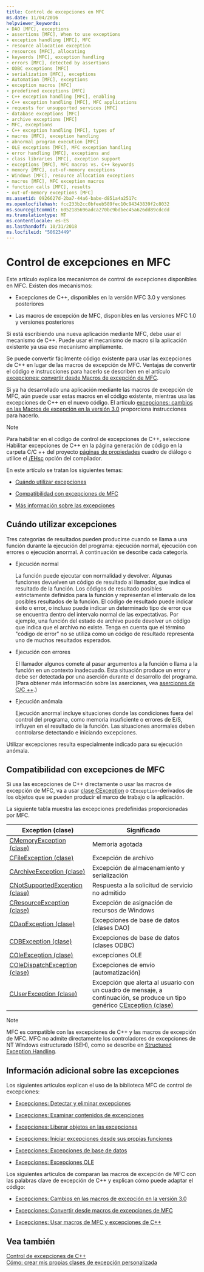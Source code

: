 ```yaml
---
title: Control de excepciones en MFC
ms.date: 11/04/2016
helpviewer_keywords:
- DAO [MFC], exceptions
- assertions [MFC], When to use exceptions
- exception handling [MFC], MFC
- resource allocation exception
- resources [MFC], allocating
- keywords [MFC], exception handling
- errors [MFC], detected by assertions
- ODBC exceptions [MFC]
- serialization [MFC], exceptions
- Automation [MFC], exceptions
- exception macros [MFC]
- predefined exceptions [MFC]
- C++ exception handling [MFC], enabling
- C++ exception handling [MFC], MFC applications
- requests for unsupported services [MFC]
- database exceptions [MFC]
- archive exceptions [MFC]
- MFC, exceptions
- C++ exception handling [MFC], types of
- macros [MFC], exception handling
- abnormal program execution [MFC]
- OLE exceptions [MFC], MFC exception handling
- error handling [MFC], exceptions and
- class libraries [MFC], exception support
- exceptions [MFC], MFC macros vs. C++ keywords
- memory [MFC], out-of-memory exceptions
- Windows [MFC], resource allocation exceptions
- macros [MFC], MFC exception macros
- function calls [MFC], results
- out-of-memory exceptions [MFC]
ms.assetid: 0926627d-2ba7-44a6-babe-d851a4a2517c
ms.openlocfilehash: fcc233b2cc0bfeeb589fec10c94343839f2c8032
ms.sourcegitcommit: 6052185696adca270bc9bdbec45a626dd89cdcdd
ms.translationtype: MT
ms.contentlocale: es-ES
ms.lasthandoff: 10/31/2018
ms.locfileid: "50623449"
---
```

# <a name="exception-handling-in-mfc"></a>Control de excepciones en MFC

Este artículo explica los mecanismos de control de excepciones disponibles en MFC. Existen dos mecanismos:

- Excepciones de C++, disponibles en la versión MFC 3.0 y versiones posteriores

- Las macros de excepción de MFC, disponibles en las versiones MFC 1.0 y versiones posteriores

Si está escribiendo una nueva aplicación mediante MFC, debe usar el mecanismo de C++. Puede usar el mecanismo de macro si la aplicación existente ya usa ese mecanismo ampliamente.

Se puede convertir fácilmente código existente para usar las excepciones de C++ en lugar de las macros de excepción de MFC. Ventajas de convertir el código e instrucciones para hacerlo se describen en el artículo [excepciones: convertir desde Macros de excepción de MFC](../mfc/exceptions-converting-from-mfc-exception-macros.md).

Si ya ha desarrollado una aplicación mediante las macros de excepción de MFC, aún puede usar estas macros en el código existente, mientras usa las excepciones de C++ en el nuevo código. El artículo [excepciones: cambios en las Macros de excepción en la versión 3.0](../mfc/exceptions-changes-to-exception-macros-in-version-3-0.md) proporciona instrucciones para hacerlo.

> [!NOTE]
>  Para habilitar en el código de control de excepciones de C++, seleccione Habilitar excepciones de C++ en la página generación de código en la carpeta C/C ++ del proyecto [páginas de propiedades](../ide/property-pages-visual-cpp.md) cuadro de diálogo o utilice el [/EHsc](../build/reference/eh-exception-handling-model.md) opción del compilador.

En este artículo se tratan los siguientes temas:

- [Cuándo utilizar excepciones](#_core_when_to_use_exceptions)

- [Compatibilidad con excepciones de MFC](#_core_mfc_exception_support)

- [Más información sobre las excepciones](#_core_further_reading_about_exceptions)

##  <a name="_core_when_to_use_exceptions"></a> Cuándo utilizar excepciones

Tres categorías de resultados pueden producirse cuando se llama a una función durante la ejecución del programa: ejecución normal, ejecución con errores o ejecución anormal. A continuación se describe cada categoría.

- Ejecución normal

   La función puede ejecutar con normalidad y devolver. Algunas funciones devuelven un código de resultado al llamador, que indica el resultado de la función. Los códigos de resultado posibles estrictamente definidos para la función y representan el intervalo de los posibles resultados de la función. El código de resultado puede indicar éxito o error, o incluso puede indicar un determinado tipo de error que se encuentra dentro del intervalo normal de las expectativas. Por ejemplo, una función del estado de archivo puede devolver un código que indica que el archivo no existe. Tenga en cuenta que el término "código de error" no se utiliza como un código de resultado representa uno de muchos resultados esperados.

- Ejecución con errores

   El llamador algunos comete al pasar argumentos a la función o llama a la función en un contexto inadecuado. Esta situación produce un error y debe ser detectada por una aserción durante el desarrollo del programa. (Para obtener más información sobre las aserciones, vea [aserciones de C/C ++](/visualstudio/debugger/c-cpp-assertions).)

- Ejecución anómala

   Ejecución anormal incluye situaciones donde las condiciones fuera del control del programa, como memoria insuficiente o errores de E/S, influyen en el resultado de la función. Las situaciones anormales deben controlarse detectando e iniciando excepciones.

Utilizar excepciones resulta especialmente indicado para su ejecución anómala.

##  <a name="_core_mfc_exception_support"></a> Compatibilidad con excepciones de MFC

Si usa las excepciones de C++ directamente o usar las macros de excepción de MFC, va a usar [clase CException](../mfc/reference/cexception-class.md) o `CException`-derivados de los objetos que se pueden producir el marco de trabajo o la aplicación.

La siguiente tabla muestra las excepciones predefinidas proporcionadas por MFC.

|Exception (clase)|Significado|
|---------------------|-------------|
|[CMemoryException (clase)](../mfc/reference/cmemoryexception-class.md)|Memoria agotada|
|[CFileException (clase)](../mfc/reference/cfileexception-class.md)|Excepción de archivo|
|[CArchiveException (clase)](../mfc/reference/carchiveexception-class.md)|Excepción de almacenamiento y serialización|
|[CNotSupportedException (clase)](../mfc/reference/cnotsupportedexception-class.md)|Respuesta a la solicitud de servicio no admitido|
|[CResourceException (clase)](../mfc/reference/cresourceexception-class.md)|Excepción de asignación de recursos de Windows|
|[CDaoException (clase)](../mfc/reference/cdaoexception-class.md)|Excepciones de base de datos (clases DAO)|
|[CDBException (clase)](../mfc/reference/cdbexception-class.md)|Excepciones de base de datos (clases ODBC)|
|[COleException (clase)](../mfc/reference/coleexception-class.md)|excepciones OLE|
|[COleDispatchException (clase)](../mfc/reference/coledispatchexception-class.md)|Excepciones de envío (automatización)|
|[CUserException (clase)](../mfc/reference/cuserexception-class.md)|Excepción que alerta al usuario con un cuadro de mensaje, a continuación, se produce un tipo genérico [CException (clase)](../mfc/reference/cexception-class.md)|

> [!NOTE]
>  MFC es compatible con las excepciones de C++ y las macros de excepción de MFC. MFC no admite directamente los controladores de excepciones de NT Windows estructurado (SEH), como se describe en [Structured Exception Handling](https://msdn.microsoft.com/library/windows/desktop/ms680657).

##  <a name="_core_further_reading_about_exceptions"></a> Información adicional sobre las excepciones

Los siguientes artículos explican el uso de la biblioteca MFC de control de excepciones:

- [Excepciones: Detectar y eliminar excepciones](../mfc/exceptions-catching-and-deleting-exceptions.md)

- [Excepciones: Examinar contenidos de excepciones](../mfc/exceptions-examining-exception-contents.md)

- [Excepciones: Liberar objetos en las excepciones](../mfc/exceptions-freeing-objects-in-exceptions.md)

- [Excepciones: Iniciar excepciones desde sus propias funciones](../mfc/exceptions-throwing-exceptions-from-your-own-functions.md)

- [Excepciones: Excepciones de base de datos](../mfc/exceptions-database-exceptions.md)

- [Excepciones: Excepciones OLE](../mfc/exceptions-ole-exceptions.md)

Los siguientes artículos de comparan las macros de excepción de MFC con las palabras clave de excepción de C++ y explican cómo puede adaptar el código:

- [Excepciones: Cambios en las macros de excepción en la versión 3.0](../mfc/exceptions-changes-to-exception-macros-in-version-3-0.md)

- [Excepciones: Convertir desde macros de excepciones de MFC](../mfc/exceptions-converting-from-mfc-exception-macros.md)

- [Excepciones: Usar macros de MFC y excepciones de C++](../mfc/exceptions-using-mfc-macros-and-cpp-exceptions.md)

## <a name="see-also"></a>Vea también

[Control de excepciones de C++](../cpp/cpp-exception-handling.md)<br/>
[Cómo: crear mis propias clases de excepción personalizada](http://go.microsoft.com/fwlink/p/?linkid=128045)

